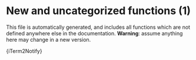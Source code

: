 # New and uncategorized functions (1)

This file is automatically generated, and includes all functions which are not defined anywhere else in the documentation. **Warning**: assume anything here may change in a new version.

{iTerm2Notify}
